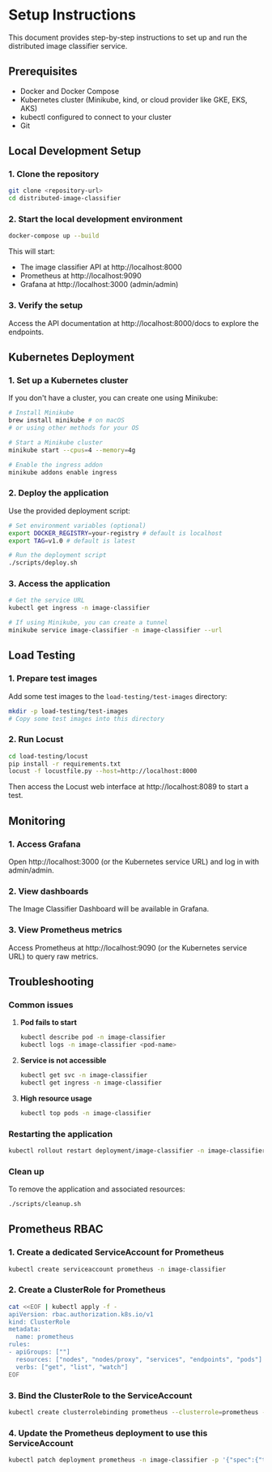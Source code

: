 # Setup Instructions

This document provides step-by-step instructions to set up and run the distributed image classifier service.

## Prerequisites

- Docker and Docker Compose
- Kubernetes cluster (Minikube, kind, or cloud provider like GKE, EKS, AKS)
- kubectl configured to connect to your cluster
- Git

## Local Development Setup

### 1. Clone the repository

```bash
git clone <repository-url>
cd distributed-image-classifier
```

### 2. Start the local development environment

```bash
docker-compose up --build
```

This will start:
- The image classifier API at http://localhost:8000
- Prometheus at http://localhost:9090
- Grafana at http://localhost:3000 (admin/admin)

### 3. Verify the setup

Access the API documentation at http://localhost:8000/docs to explore the endpoints.

## Kubernetes Deployment

### 1. Set up a Kubernetes cluster

If you don't have a cluster, you can create one using Minikube:

```bash
# Install Minikube
brew install minikube # on macOS
# or using other methods for your OS

# Start a Minikube cluster
minikube start --cpus=4 --memory=4g

# Enable the ingress addon
minikube addons enable ingress
```

### 2. Deploy the application

Use the provided deployment script:

```bash
# Set environment variables (optional)
export DOCKER_REGISTRY=your-registry # default is localhost
export TAG=v1.0 # default is latest

# Run the deployment script
./scripts/deploy.sh
```

### 3. Access the application

```bash
# Get the service URL
kubectl get ingress -n image-classifier

# If using Minikube, you can create a tunnel
minikube service image-classifier -n image-classifier --url
```

## Load Testing

### 1. Prepare test images

Add some test images to the `load-testing/test-images` directory:

```bash
mkdir -p load-testing/test-images
# Copy some test images into this directory
```

### 2. Run Locust

```bash
cd load-testing/locust
pip install -r requirements.txt
locust -f locustfile.py --host=http://localhost:8000
```

Then access the Locust web interface at http://localhost:8089 to start a test.

## Monitoring

### 1. Access Grafana

Open http://localhost:3000 (or the Kubernetes service URL) and log in with admin/admin.

### 2. View dashboards

The Image Classifier Dashboard will be available in Grafana.

### 3. View Prometheus metrics

Access Prometheus at http://localhost:9090 (or the Kubernetes service URL) to query raw metrics.

## Troubleshooting

### Common issues

1. **Pod fails to start**
   ```bash
   kubectl describe pod -n image-classifier
   kubectl logs -n image-classifier <pod-name>
   ```

2. **Service is not accessible**
   ```bash
   kubectl get svc -n image-classifier
   kubectl get ingress -n image-classifier
   ```

3. **High resource usage**
   ```bash
   kubectl top pods -n image-classifier
   ```

### Restarting the application

```bash
kubectl rollout restart deployment/image-classifier -n image-classifier
```

### Clean up

To remove the application and associated resources:

```bash
./scripts/cleanup.sh
```

## Prometheus RBAC

### 1. Create a dedicated ServiceAccount for Prometheus

```bash
kubectl create serviceaccount prometheus -n image-classifier
```

### 2. Create a ClusterRole for Prometheus

```bash
cat <<EOF | kubectl apply -f -
apiVersion: rbac.authorization.k8s.io/v1
kind: ClusterRole
metadata:
  name: prometheus
rules:
- apiGroups: [""]
  resources: ["nodes", "nodes/proxy", "services", "endpoints", "pods"]
  verbs: ["get", "list", "watch"]
EOF
```

### 3. Bind the ClusterRole to the ServiceAccount

```bash
kubectl create clusterrolebinding prometheus --clusterrole=prometheus --serviceaccount=image-classifier:prometheus
```

### 4. Update the Prometheus deployment to use this ServiceAccount

```bash
kubectl patch deployment prometheus -n image-classifier -p '{"spec":{"template":{"spec":{"serviceAccountName":"prometheus"}}}}'
```
